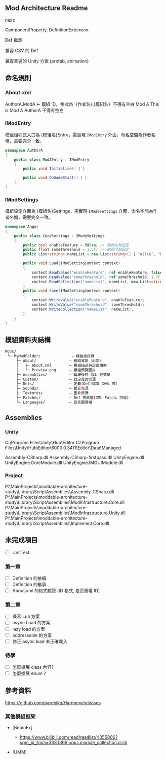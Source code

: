 ## Mod Architecture Readme

next:

ComponentProperty, DefinitionExtension

Def 繼承

兼容 CSV 的 Def

兼容普遍的 Unity 方案 (prefab, animation)

## 命名規則

### About.xml

<ModMetaData>
    <id>AuthorA.ModA</id> ← 模組 ID，格式為 `{作者名}.{模組名}` 不得有空白
    <name>Mod A</name>
    <description>This is Mod A</description>
    <author>AuthorA</author>  不得有空白
</ModMetaData>

### IModEntry

模組組程式入口為 {模組名}Entry，需實現 `IModEntry` 介面，命名空間為作者名稱，需要完全一致。

```csharp
namespace AuthorA
{
    public class ModAEntry : IModEntry
    {
        public void Initialize() { }

        public void OnGameStart() { }
    }
}

```

### IModSettings

模組設定介面為 {模組名}Settings，需實現 `IModeSettings` 介面，命名空間為作者名稱，需要完全一致。

```csharp
namespace Angus
{
    public class CoreSettings : IModeSettings
    {
        public bool enableFeature = false; // 範例布林設定
        public float someThreshold = 1.5f; // 範例浮點設定
        public List<string> nameList = new List<string>() { "Alice", "Bob", "Charlie" }; // 範例字串列表

        public void Load(IModSettingContext context)
        {
            context.ReadValue("enableFeature", ref enableFeature, false);
            context.ReadValue("someThreshold", ref someThreshold, 1.5f);
            context.ReadCollection("nameList", nameList, new List<string>());
        }
        public void Save(IModSettingContext context)
        {
            context.WriteValue("enableFeature", enableFeature);
            context.WriteValue("someThreshold", someThreshold);
            context.WriteCollection("nameList", nameList);
        }
    }
}

```

## 模組資料夾結構

```bash
Mods/
 └─ MyModFolder/              ← 模組根目錄
     ├─ About/               ← 模組資訊（必需）
     │   ├─ About.xml        ← 模組描述與定義檔案
     │   └─ Preview.png      ← 模組預覽圖片
     ├─ Assemblies/          ← 編譯後的 DLL 程式碼
     ├─ Custom/              ← 自定義的資源
     ├─ Defs/                ← 定義(Def)檔案（XML 等）
     ├─ Sounds/              ← 聲音資源
     ├─ Textures/            ← 圖片資源
     ├─ Patches/             ← Def 修改檔(XML Patch，可選)
     └─ Languages/           ← 語言翻譯檔
```

## Assemblies

### Unity

C:\Program Files\Unity\Hub\Editor
C:\Program Files\Unity\Hub\Editor\6000.0.34f1\Editor\Data\Managed

Assembly-CSharp.dll
Assembly-CSharp-firstpass.dll
UnityEngine.dll
UnityEngine.CoreModule.dll
UnityEngine.IMGUIModule.dll

### Project

P:\MainProjects\moddable-architecture-study\Library\ScriptAssemblies\Assembly-CSharp.dll
P:\MainProjects\moddable-architecture-study\Library\ScriptAssemblies\ModInfrastructure.Core.dll
P:\MainProjects\moddable-architecture-study\Library\ScriptAssemblies\ModInfrastructure.Unity.dll
P:\MainProjects\moddable-architecture-study\Library\ScriptAssemblies\Implement.Core.dll

## 未完成項目

- [ ] UnitTest

### 第一章

- [ ] Definition 的依賴
- [ ] Definition 的繼承
- [ ] About.xml 的格式驗證 (ID 格式, 是否重複 ID)

### 第二章

- [ ] 兼容 Lua 方案
- [ ] async Load 的方案
- [ ] lazy load 的方案
- [ ] addressable 的方案
- [ ] 修正 async load 未正確載入

### 待學

- [ ] 怎麼擴展 class 內容?
- [ ] 怎麼擴展 enum ?

## 參考資料

https://github.com/pardeike/Harmony/releases

### 其他模組框架

- [BepInEx]

  - https://www.bilibili.com/read/readlist/rl355806?spm_id_from=333.1369.opus.module_collection.click

- [UMM]
